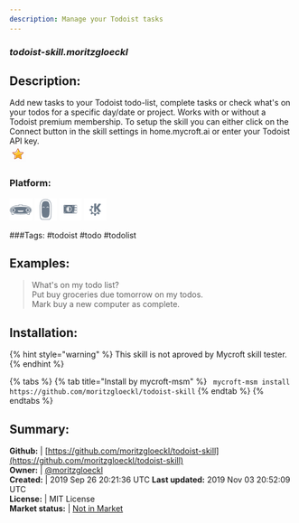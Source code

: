 ```yaml
---
description: Manage your Todoist tasks
---
```


### _todoist-skill.moritzgloeckl_  
## Description:  
Add new tasks to your Todoist todo-list, complete tasks or check what's on your todos for a specific day/date or project. Works with or without a Todoist premium membership.
To setup the skill you can either click on the Connect button in the skill settings in home.mycroft.ai or enter your Todoist API key.  
![](../.gitbook/assets/star.png)  
### Platform:  
 ![Mark I](../.gitbook/assets/mark-1-icon.png)  ![Mark II](../.gitbook/assets/mark-2-icon.png)  ![Picroft](../.gitbook/assets/picroft-icon.png)  ![plasmoid](../.gitbook/assets/kde.png)   
  
###Tags: \#todoist \#todo \#todolist   
## Examples:  
> What's on my todo list?  
> Put buy groceries due tomorrow on my todos.  
> Mark buy a new computer as complete.  
  
## Installation:  
{% hint style="warning" %}
This skill is not aproved by Mycroft skill tester.
{% endhint %}
    
{% tabs %}
{% tab title="Install by mycroft-msm" %}
``` mycroft-msm install https://github.com/moritzgloeckl/todoist-skill```
{% endtab %}
  {% endtabs %}
    
## Summary:  
**Github:** | [https://github.com/moritzgloeckl/todoist-skill](https://github.com/moritzgloeckl/todoist-skill)  
**Owner:** | [@moritzgloeckl](https://github.com/moritzgloeckl)  
**Created:** | 2019 Sep 26 20:21:36 UTC  **Last updated:** 2019 Nov 03 20:52:09 UTC  
**License:** | MIT License  
**Market status:** | [Not in Market](https://market.mycroft.ai/skill/)  
